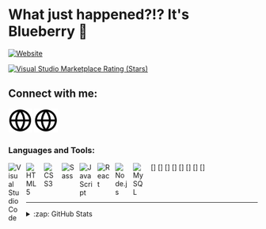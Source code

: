 # What just happened?!? It's Blueberry 👋 

[![Website](https://img.shields.io/website?label=blueberry.is-a.dev&style=for-the-badge&url=https%3A%2F%2Fblueberry.is-a.dev)](https://blueberry.is-a.dev)

[![Visual Studio Marketplace Rating (Stars)](https://img.shields.io/visual-studio-marketplace/stars/codestackr.codestackr-theme?label=blu3berry%20VS%20Code%20Theme&logo=visualstudiocode&logoColor=ff652f&style=for-the-badge)](https://blueberry.is-a.dev)

## Connect with me:

[![website](./img/globe-light.svg)](https://blueberry.is-a.dev)
[![website](./img/globe-light.svg)](https://blu3berry94.github.io)


### Languages and Tools:

[<img align="left" alt="Visual Studio Code" width="26px" src="https://cdn.jsdelivr.net/gh/devicons/devicon/icons/vscode/vscode-original.svg" style="padding-right:10px;" />]
[<img align="left" alt="HTML5" width="26px" src="https://cdn.jsdelivr.net/gh/devicons/devicon/icons/html5/html5-original.svg" style="padding-right:10px;" />]
[<img align="left" alt="CSS3" width="26px" src="https://cdn.jsdelivr.net/gh/devicons/devicon/icons/css3/css3-original.svg" style="padding-right:10px;" />]
[<img align="left" alt="Sass" width="26px" src="https://cdn.jsdelivr.net/gh/devicons/devicon/icons/sass/sass-original.svg" style="padding-right:10px;" />]
[<img align="left" alt="JavaScript" width="26px" src="https://cdn.jsdelivr.net/gh/devicons/devicon/icons/javascript/javascript-original.svg" style="padding-right:10px;" />]
[<img align="left" alt="React" width="26px" src="https://cdn.jsdelivr.net/gh/devicons/devicon/icons/react/react-original.svg" style="padding-right:10px;" />]
[<img align="left" alt="Node.js" width="26px" src="https://cdn.jsdelivr.net/gh/devicons/devicon/icons/nodejs/nodejs-original.svg" style="padding-right:10px;" />]
[<img align="left" alt="MySQL" width="26px" src="https://cdn.jsdelivr.net/gh/devicons/devicon/icons/mysql/mysql-original.svg" style="padding-right:10px;" />]

<br />
<br />

---

<details>
  <summary>:zap: GitHub Stats</summary>

  <img align="left" alt="blu3berry94's GitHub Stats" src="https://github-readme-stats.vercel.app/api?username=blu3berry94&show_icons=true&hide_border=false&title_color=ff652f&icon_color=FFE400&bg_color=09131B&text_color=ffffff&border_color=0c1a25" />

</details>

[website]: https://blueberry.is-a.dev
